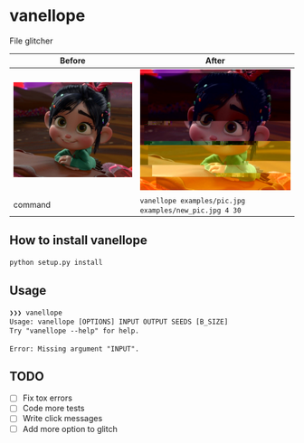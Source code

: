 # vanellope
File glitcher

| Before | After |
|- | - |
|![alt](./examples/pic.jpg) | ![alt](./examples/new_pic.jpg)|
|command | `vanellope examples/pic.jpg examples/new_pic.jpg 4 30`

## How to install vanellope
```sh
python setup.py install
```

## Usage
```
❯❯❯ vanellope
Usage: vanellope [OPTIONS] INPUT OUTPUT SEEDS [B_SIZE]
Try "vanellope --help" for help.

Error: Missing argument "INPUT".
```

## TODO
- [ ] Fix tox errors
- [ ] Code more tests
- [ ] Write click messages
- [ ] Add more option to glitch
